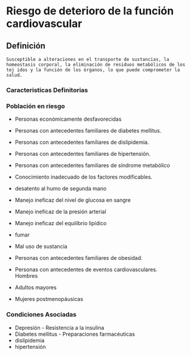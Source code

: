 # Riesgo de deterioro de la función cardiovascular
## Definición
	Susceptible a alteraciones en el transporte de sustancias, la homeostasis corporal, la eliminación de residuos metabólicos de los tej idos y la función de los órganos, lo que puede comprometer la salud.

### Caracteristicas Definitorias


### Población en riesgo
- Personas económicamente 
desfavorecidas   
- Personas con antecedentes 
familiares de diabetes mellitus.   
- Personas con antecedentes 
familiares de dislipidemia.   
- Personas con antecedentes 
familiares de hipertensión.   
- Personas con antecedentes 
familiares de síndrome 
metabólico   
- Conocimiento inadecuado de los 
factores modificables.   
- desatento al humo de segunda mano   
- Manejo ineficaz del nivel de 
glucosa en sangre   
- Manejo ineficaz de la 
presión arterial   
- Manejo ineficaz del 
equilibrio lipídico   
- fumar   
- Mal uso de sustancia  
 
 
- Personas con antecedentes 
familiares de obesidad.   
- Personas con antecedentes de 
eventos cardiovasculares.   
Hombres   
- Adultos mayores   
- Mujeres postmenopáusicas

### Condiciones Asociadas
- Depresión  - Resistencia a la insulina   
- Diabetes mellitus  - Preparaciones farmacéuticas   
- dislipidemia   
- hipertensión

